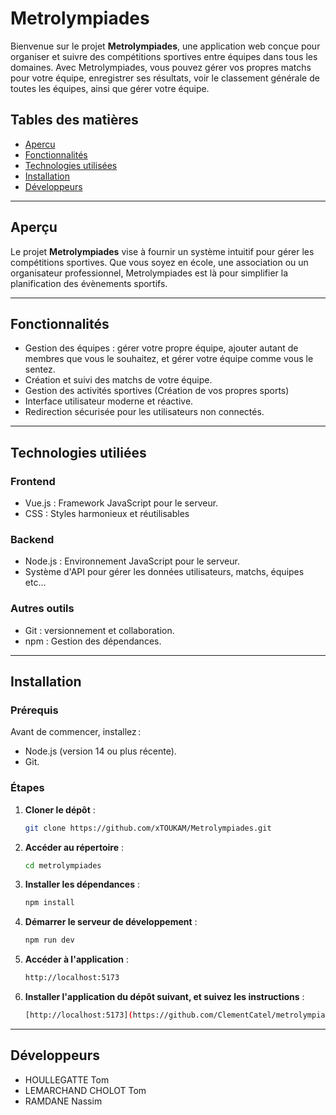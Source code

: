 # Metrolympiades

Bienvenue sur le projet **Metrolympiades**, une application web conçue pour organiser et suivre des compétitions sportives entre équipes dans tous les domaines. Avec Metrolympiades, vous pouvez gérer vos propres matchs pour votre équipe, enregistrer ses résultats, voir le classement générale de toutes les équipes, ainsi que gérer votre équipe.

## **Tables des matières**
- [Apercu](#apercu)
- [Fonctionnalités](#fonctionnalites)
- [Technologies utilisées](#technologies-utilisees)
- [Installation](#installation)
- [Développeurs](#developpeurs)

---

## **Aperçu**
Le projet **Metrolympiades** vise à fournir un système intuitif pour gérer les compétitions sportives. Que vous soyez en école, une association ou un organisateur professionnel, Metrolympiades est là pour simplifier la planification des évènements sportifs.

---

## **Fonctionnalités**
- Gestion des équipes : gérer votre propre équipe, ajouter autant de membres que vous le souhaitez, et gérer votre équipe comme vous le sentez.
- Création et suivi des matchs de votre équipe.
- Gestion des activités sportives (Création de vos propres sports)
- Interface utilisateur moderne et réactive.
- Redirection sécurisée pour les utilisateurs non connectés.

---

## **Technologies utiliées**
### **Frontend**
- Vue.js : Framework JavaScript pour le serveur.
- CSS : Styles harmonieux et réutilisables

### **Backend**
- Node.js : Environnement JavaScript pour le serveur.
- Système d'API pour gérer les données utilisateurs, matchs, équipes etc...

### **Autres outils**
- Git : versionnement et collaboration.
- npm : Gestion des dépendances.

---
## **Installation**
### Prérequis
Avant de commencer, installez :
- Node.js (version 14 ou plus récente).
- Git.

### Étapes

1. **Cloner le dépôt** :
   ```bash
   git clone https://github.com/xTOUKAM/Metrolympiades.git
   ```
   
2. **Accéder au répertoire** :
   ```bash
   cd metrolympiades
   ```
   
3. **Installer les dépendances** :
   ```bash
   npm install
   ```
   
4. **Démarrer le serveur de développement** :
   ```bash
   npm run dev
   ```

5. **Accéder à l'application** :
   ```bash
   http://localhost:5173
   ```

6. **Installer l'application du dépôt suivant, et suivez les instructions** :
   ```bash
   [http://localhost:5173](https://github.com/ClementCatel/metrolympiades-api)
   ```

---

## **Développeurs**
- HOULLEGATTE Tom
- LEMARCHAND CHOLOT Tom
- RAMDANE Nassim
